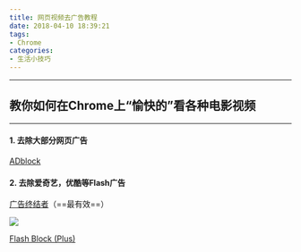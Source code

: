 ```yaml
---
title: 网页视频去广告教程
date: 2018-04-10 18:39:21
tags: 
- Chrome
categories: 
- 生活小技巧
---
```




---

##  教你如何在Chrome上“愉快的”看各种电影视频

---




####  1.  去除大部分网页广告

[ADblock](https://chrome.google.com/webstore/detail/adblock-plus/cfhdojbkjhnklbpkdaibdccddilifddb)


####  2.  去除爱奇艺，优酷等Flash广告

[广告终结者](https://chrome.google.com/webstore/detail/%E5%B9%BF%E5%91%8A%E7%BB%88%E7%BB%93%E8%80%85/fpdnjdlbdmifoocedhkighhlbchbiikl)（==最有效==）

![](https://ws1.sinaimg.cn/large/006KSil8ly1fqdgduvk3wj30y10ld4gy.jpg)

[Flash Block (Plus)](https://chrome.google.com/webstore/detail/flash-block-plus/lhjanpmhcanjknkcfjiikkjdecjkmngn)
